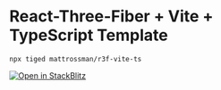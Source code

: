 # React-Three-Fiber + Vite + TypeScript Template

```console
npx tiged mattrossman/r3f-vite-ts
```

[![Open in StackBlitz](https://developer.stackblitz.com/img/open_in_stackblitz.svg)](https://stackblitz.com/github/mattrossman/r3f-vite-ts)
